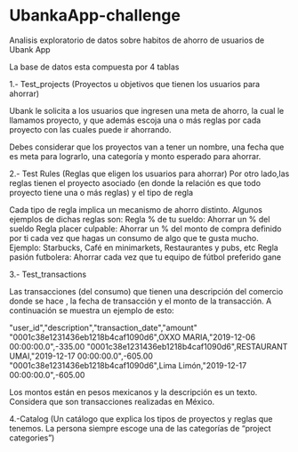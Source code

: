 # UbankaApp-challenge
Analisis exploratorio de datos sobre habitos de ahorro de usuarios de Ubank App

La base de datos esta compuesta por 4 tablas

1.- Test_projects (Proyectos u objetivos que tienen los usuarios para ahorrar)

Ubank le solicita a los usuarios que ingresen una meta de ahorro, la cual le llamamos proyecto, y que además escoja una o más reglas por cada proyecto con las cuales puede ir ahorrando. 

Debes considerar que los proyectos van a tener un nombre, una fecha que es meta para lograrlo, una categoría y monto esperado para ahorrar.

2.- Test Rules (Reglas que eligen los usuarios para ahorrar)
Por otro lado,las reglas tienen el proyecto asociado (en donde la relación es que todo proyecto tiene una o más reglas)  y el tipo de regla

Cada tipo de regla implica un mecanismo de ahorro distinto. Algunos ejemplos de dichas reglas son: 
Regla % de tu sueldo: Ahorrar un % del sueldo
Regla placer culpable: Ahorrar un % del monto de compra definido por ti cada vez que hagas un consumo de algo que te gusta mucho. Ejemplo: Starbucks, Café en minimarkets, Restaurantes y pubs, etc
Regla pasión futbolera: Ahorrar cada vez que tu equipo de fútbol preferido gane

3.- Test_transactions 

Las transacciones (del consumo) que tienen una descripción del comercio donde se hace , la fecha de transacción y el monto de la transacción. A continuación se muestra un ejemplo de esto:

"user_id","description","transaction_date","amount"
"0001c38e1231436eb1218b4caf1090d6",OXXO MARIA,"2019-12-06 00:00:00.0",-335.00
"0001c38e1231436eb1218b4caf1090d6",RESTAURANT UMAI,"2019-12-17 00:00:00.0",-605.00
"0001c38e1231436eb1218b4caf1090d6",Lima Limón,"2019-12-17 00:00:00.0",-605.00

Los montos están en pesos mexicanos y la descripción es un texto. Considera que son transacciones realizadas en México.


4.-Catalog (Un catálogo que explica los tipos de proyectos y reglas que tenemos. La persona siempre escoge una de las categorías de “project categories”)
